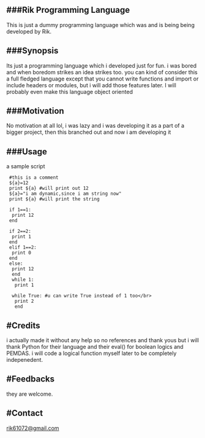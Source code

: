###Rik Programming Language
---
This is just a dummy programming language which was and is being being developed by Rik.</br>

###Synopsis
---
Its just a programming language which i developed just for fun. i was bored and when boredom strikes an idea strikes too. you can kind of consider this a full fledged language except that you cannot write functions and import or include headers or modules, but i will add those features later. I will probably even make this language object oriented

###Motivation
---
No motivation at all lol, i was lazy and i was developing it as a part of a bigger project, then this branched out and now i am developing it

###Usage
---
a sample script
```
 #this is a comment
 ${a}=12
 print ${a} #will print out 12
 ${a}="i am dynamic,since i am string now" 
 print ${a} #will print the string
 
 if 1==1:
  print 12
 end
 
 if 2==2:
  print 1
 end
 elif 1==2:
  print 0
 end
 else:
  print 12
  end
  while 1:
   print 1
  
  while True: #u can write True instead of 1 too</br>
   print 2
   end
```
#Credits
---
i actually made it without any help so no references and thank yous but i will thank Python for their language and their eval() for boolean logics and PEMDAS. i will code a logical function myself later to be completely indepenedent.

#Feedbacks
---
they are welcome.

#Contact
---
rik61072@gmail.com

